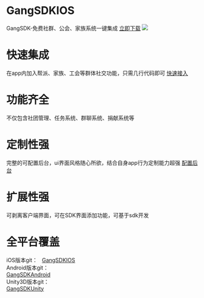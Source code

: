 # GangSDKIOS
GangSDK-免费社群、公会、家族系统一键集成 [立即下载](http://www.gangsdk.com/statichtml/html/gateway/other/iosdownload.html)
![](http://www.gangsdk.com/statichtml/img/banner-1.jpg)
# 快速集成
在app内加入帮派、家族、工会等群体社交功能，只需几行代码即可 [快速接入](http://www.gangsdk.com/statichtml/html/gateway/other/ios.html)
# 功能齐全
不仅包含社团管理、任务系统、群聊系统、捐献系统等
# 定制性强
完整的可配置后台，ui界面风格随心所欲，结合自身app行为定制能力超强 [配置后台](http://www.gangsdk.com/statichtml/html/gangsdkmanage/login.html)
# 扩展性强
可剥离客户端界面，可在SDK界面添加功能，可基于sdk开发
# 全平台覆盖
iOS版本git：  
[GangSDKIOS](https://github.com/qunmeng/GangSDKIOS)  
Android版本git：  
[GangSDKAndroid](https://github.com/qunmeng/GangSDKAndroid)  
Unity3D版本git：  
[GangSDKUnity](https://github.com/qunmeng/GangSDKUnity)  
